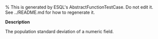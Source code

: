 % This is generated by ESQL's AbstractFunctionTestCase. Do not edit it. See ../README.md for how to regenerate it.

**Description**

The population standard deviation of a numeric field.

